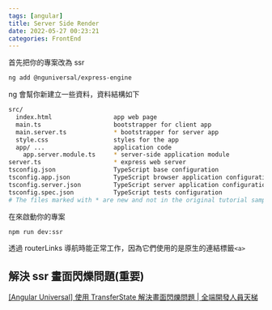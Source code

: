 ```yaml
---
tags: [angular]
title: Server Side Render
date: 2022-05-27 00:23:21
categories: FrontEnd
---
```


首先把你的專案改為 ssr

```bash
ng add @nguniversal/express-engine
```

<!--more-->

ng 會幫你新建立一些資料，資料結構如下

```bash
src/
  index.html                 app web page
  main.ts                    bootstrapper for client app
  main.server.ts             * bootstrapper for server app
  style.css                  styles for the app
  app/ ...                   application code
    app.server.module.ts     * server-side application module
server.ts                    * express web server
tsconfig.json                TypeScript base configuration
tsconfig.app.json            TypeScript browser application configuration
tsconfig.server.json         TypeScript server application configuration
tsconfig.spec.json           TypeScript tests configuration
# The files marked with * are new and not in the original tutorial sample.
```

在來啟動你的專案

```bash
npm run dev:ssr
```

透過 routerLinks 導航時能正常工作，因為它們使用的是原生的連結標籤`<a>`

## 解決 ssr 畫面閃爍問題(重要)

[[Angular Universal] 使用 TransferState 解決畫面閃爍問題 | 全端開發人員天梯](https://fullstackladder.dev/blog/2021/10/31/angular-universal-transfer-state/)
